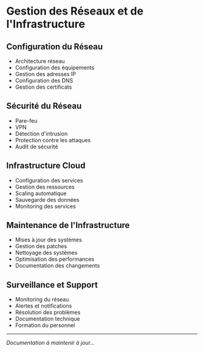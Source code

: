 # Gestion des Réseaux et de l'Infrastructure

## Configuration du Réseau
- Architecture réseau
- Configuration des équipements
- Gestion des adresses IP
- Configuration des DNS
- Gestion des certificats

## Sécurité du Réseau
- Pare-feu
- VPN
- Détection d'intrusion
- Protection contre les attaques
- Audit de sécurité

## Infrastructure Cloud
- Configuration des services
- Gestion des ressources
- Scaling automatique
- Sauvegarde des données
- Monitoring des services

## Maintenance de l'Infrastructure
- Mises à jour des systèmes
- Gestion des patches
- Nettoyage des systèmes
- Optimisation des performances
- Documentation des changements

## Surveillance et Support
- Monitoring du réseau
- Alertes et notifications
- Résolution des problèmes
- Documentation technique
- Formation du personnel

---
*Documentation à maintenir à jour...* 